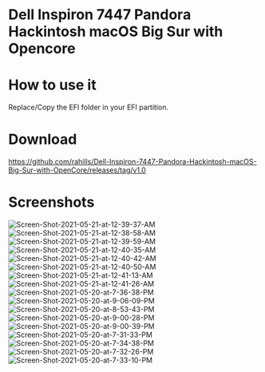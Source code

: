 # Dell Inspiron 7447 Pandora Hackintosh macOS Big Sur with Opencore

# How to use it
Replace/Copy the EFI folder in your EFI partition.

# Download
https://github.com/rahills/Dell-Inspiron-7447-Pandora-Hackintosh-macOS-Big-Sur-with-OpenCore/releases/tag/v1.0

# Screenshots

<img src="https://i.ibb.co/VvCv4Nt/Screen-Shot-2021-05-21-at-12-39-37-AM.png" alt="Screen-Shot-2021-05-21-at-12-39-37-AM" border="0">

<img src="https://i.ibb.co/KXjBRKt/Screen-Shot-2021-05-21-at-12-38-58-AM.png" alt="Screen-Shot-2021-05-21-at-12-38-58-AM" border="0">

<img src="https://i.ibb.co/k3MMYvK/Screen-Shot-2021-05-21-at-12-39-59-AM.png" alt="Screen-Shot-2021-05-21-at-12-39-59-AM" border="0">

<img src="https://i.ibb.co/QDwRTvT/Screen-Shot-2021-05-21-at-12-40-35-AM.png" alt="Screen-Shot-2021-05-21-at-12-40-35-AM" border="0">

<img src="https://i.ibb.co/RhQyTnm/Screen-Shot-2021-05-21-at-12-40-42-AM.png" alt="Screen-Shot-2021-05-21-at-12-40-42-AM" border="0">

<img src="https://i.ibb.co/BnBmvz1/Screen-Shot-2021-05-21-at-12-40-50-AM.png" alt="Screen-Shot-2021-05-21-at-12-40-50-AM" border="0">

<img src="https://i.ibb.co/8crhFnG/Screen-Shot-2021-05-21-at-12-41-13-AM.png" alt="Screen-Shot-2021-05-21-at-12-41-13-AM" border="0">

<img src="https://i.ibb.co/VThstRY/Screen-Shot-2021-05-21-at-12-41-26-AM.png" alt="Screen-Shot-2021-05-21-at-12-41-26-AM" border="0">

<img src="https://i.ibb.co/5BnBGQT/Screen-Shot-2021-05-20-at-7-36-38-PM.png" alt="Screen-Shot-2021-05-20-at-7-36-38-PM" border="0">

<img src="https://i.ibb.co/28c3RQB/Screen-Shot-2021-05-20-at-9-06-09-PM.png" alt="Screen-Shot-2021-05-20-at-9-06-09-PM" border="0">

<img src="https://i.ibb.co/5cDJKG8/Screen-Shot-2021-05-20-at-8-53-43-PM.png" alt="Screen-Shot-2021-05-20-at-8-53-43-PM" border="0">

<img src="https://i.ibb.co/4VvP6yJ/Screen-Shot-2021-05-20-at-9-00-28-PM.png" alt="Screen-Shot-2021-05-20-at-9-00-28-PM" border="0">

<img src="https://i.ibb.co/Y7Bsrhv/Screen-Shot-2021-05-20-at-9-00-39-PM.png" alt="Screen-Shot-2021-05-20-at-9-00-39-PM" border="0">

<img src="https://i.ibb.co/Zc3KJxX/Screen-Shot-2021-05-20-at-7-31-33-PM.png" alt="Screen-Shot-2021-05-20-at-7-31-33-PM" border="0">

<img src="https://i.ibb.co/fq3CPrq/Screen-Shot-2021-05-20-at-7-34-38-PM.png" alt="Screen-Shot-2021-05-20-at-7-34-38-PM" border="0">

<img src="https://i.ibb.co/t2j82cG/Screen-Shot-2021-05-20-at-7-32-26-PM.png" alt="Screen-Shot-2021-05-20-at-7-32-26-PM" border="0">

<img src="https://i.ibb.co/BBjtCzK/Screen-Shot-2021-05-20-at-7-33-10-PM.png" alt="Screen-Shot-2021-05-20-at-7-33-10-PM" border="0">
